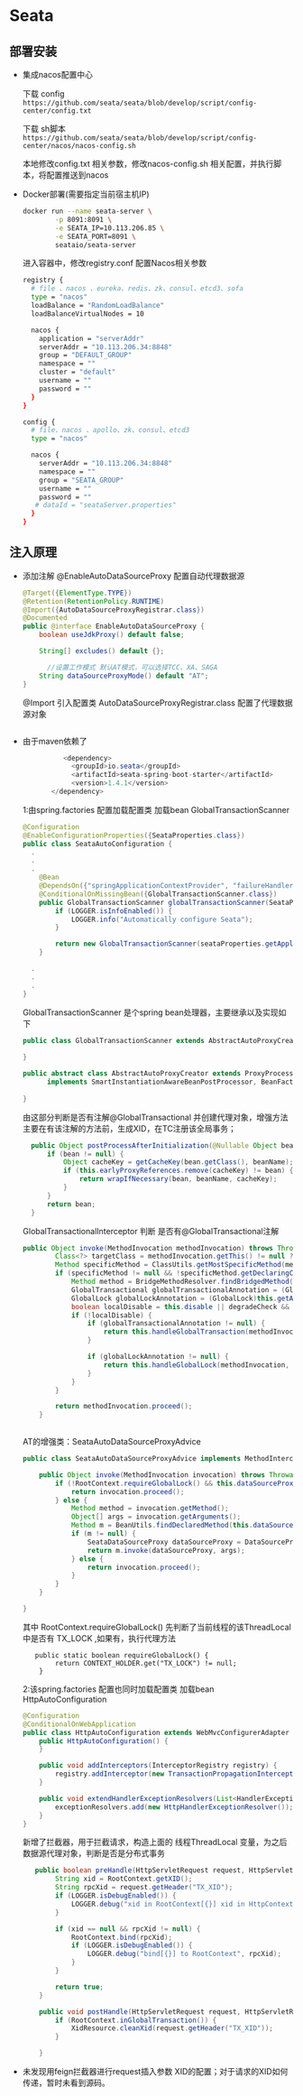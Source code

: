 # Seata

## 部署安装

- 集成nacos配置中心

  下载 config ` https://github.com/seata/seata/blob/develop/script/config-center/config.txt`

  下载 sh脚本 `https://github.com/seata/seata/blob/develop/script/config-center/nacos/nacos-config.sh`

  本地修改config.txt 相关参数，修改nacos-config.sh 相关配置，并执行脚本，将配置推送到nacos

- Docker部署(需要指定当前宿主机IP)

  ```sh
  docker run --name seata-server \
          -p 8091:8091 \
          -e SEATA_IP=10.113.206.85 \
          -e SEATA_PORT=8091 \
          seataio/seata-server
  ```

  进入容器中，修改registry.conf 配置Nacos相关参数

  ```sh
  registry {
    # file 、nacos 、eureka、redis、zk、consul、etcd3、sofa
    type = "nacos"
    loadBalance = "RandomLoadBalance"
    loadBalanceVirtualNodes = 10
  
    nacos {
      application = "serverAddr"
      serverAddr = "10.113.206.34:8848"
      group = "DEFAULT_GROUP"
      namespace = ""
      cluster = "default"
      username = ""
      password = ""
    }
  }
  
  config {
    # file、nacos 、apollo、zk、consul、etcd3
    type = "nacos"
  
    nacos {
      serverAddr = "10.113.206.34:8848"
      namespace = ""
      group = "SEATA_GROUP"
      username = ""
      password = ""
     # dataId = "seataServer.properties"
    }
  }
  ```

## 注入原理

- 添加注解 @EnableAutoDataSourceProxy 配置自动代理数据源

  ```java
  @Target({ElementType.TYPE})
  @Retention(RetentionPolicy.RUNTIME)
  @Import({AutoDataSourceProxyRegistrar.class})
  @Documented
  public @interface EnableAutoDataSourceProxy {
      boolean useJdkProxy() default false;
  
      String[] excludes() default {};
  
  		//设置工作模式 默认AT模式，可以选择TCC、XA、SAGA
      String dataSourceProxyMode() default "AT";
  }
  ```

  @Import 引入配置类 AutoDataSourceProxyRegistrar.class 配置了代理数据源对象

  ```java
  
  ```

- 由于maven依赖了

  ```java
   			<dependency>
              <groupId>io.seata</groupId>
              <artifactId>seata-spring-boot-starter</artifactId>
              <version>1.4.1</version>
         </dependency>
  ```

  1:由spring.factories 配置加载配置类 加载bean GlobalTransactionScanner

  ```java
  @Configuration
  @EnableConfigurationProperties({SeataProperties.class})
  public class SeataAutoConfiguration {
  	.
    .
    .
      @Bean
      @DependsOn({"springApplicationContextProvider", "failureHandler"})
      @ConditionalOnMissingBean({GlobalTransactionScanner.class})
      public GlobalTransactionScanner globalTransactionScanner(SeataProperties seataProperties, FailureHandler failureHandler) {
          if (LOGGER.isInfoEnabled()) {
              LOGGER.info("Automatically configure Seata");
          }
  
          return new GlobalTransactionScanner(seataProperties.getApplicationId(), 		   seataProperties.getTxServiceGroup(), failureHandler);
      }
  
  	.
    .
    .
  }
  ```

  GlobalTransactionScanner 是个spring bean处理器，主要继承以及实现如下

  ```java
  public class GlobalTransactionScanner extends AbstractAutoProxyCreator implements ConfigurationChangeListener, InitializingBean, ApplicationContextAware, DisposableBean {
    
  }
  
  public abstract class AbstractAutoProxyCreator extends ProxyProcessorSupport
  		implements SmartInstantiationAwareBeanPostProcessor, BeanFactoryAware {
    
  }
  ```

  由这部分判断是否有注解@GlobalTransactional 并创建代理对象，增强方法主要在有该注解的方法前，生成XID，在TC注册该全局事务；

  ```java
  	public Object postProcessAfterInitialization(@Nullable Object bean, String beanName) {
  		if (bean != null) {
  			Object cacheKey = getCacheKey(bean.getClass(), beanName);
  			if (this.earlyProxyReferences.remove(cacheKey) != bean) {
  				return wrapIfNecessary(bean, beanName, cacheKey);
  			}
  		}
  		return bean;
  	}
  ```

  GlobalTransactionalInterceptor 判断 是否有@GlobalTransactional注解

  ```java
  public Object invoke(MethodInvocation methodInvocation) throws Throwable {
          Class<?> targetClass = methodInvocation.getThis() != null ? AopUtils.getTargetClass(methodInvocation.getThis()) : null;
          Method specificMethod = ClassUtils.getMostSpecificMethod(methodInvocation.getMethod(), targetClass);
          if (specificMethod != null && !specificMethod.getDeclaringClass().equals(Object.class)) {
              Method method = BridgeMethodResolver.findBridgedMethod(specificMethod);
              GlobalTransactional globalTransactionalAnnotation = (GlobalTransactional)this.getAnnotation(method, targetClass, GlobalTransactional.class);
              GlobalLock globalLockAnnotation = (GlobalLock)this.getAnnotation(method, targetClass, GlobalLock.class);
              boolean localDisable = this.disable || degradeCheck && degradeNum >= degradeCheckAllowTimes;
              if (!localDisable) {
                  if (globalTransactionalAnnotation != null) {
                      return this.handleGlobalTransaction(methodInvocation, globalTransactionalAnnotation);
                  }
  
                  if (globalLockAnnotation != null) {
                      return this.handleGlobalLock(methodInvocation, globalLockAnnotation);
                  }
              }
          }
  
          return methodInvocation.proceed();
      }
    
  ```

  AT的增强类：SeataAutoDataSourceProxyAdvice

  ```java
  public class SeataAutoDataSourceProxyAdvice implements MethodInterceptor, IntroductionInfo {
  
      public Object invoke(MethodInvocation invocation) throws Throwable {
          if (!RootContext.requireGlobalLock() && this.dataSourceProxyMode != RootContext.getBranchType()) {
              return invocation.proceed();
          } else {
              Method method = invocation.getMethod();
              Object[] args = invocation.getArguments();
              Method m = BeanUtils.findDeclaredMethod(this.dataSourceProxyClazz, method.getName(), method.getParameterTypes());
              if (m != null) {
                  SeataDataSourceProxy dataSourceProxy = DataSourceProxyHolder.get().putDataSource((DataSource)invocation.getThis(), this.dataSourceProxyMode);
                  return m.invoke(dataSourceProxy, args);
              } else {
                  return invocation.proceed();
              }
          }
      }
  
  }
  ```

  其中 RootContext.requireGlobalLock() 先判断了当前线程的该ThreadLocal中是否有 TX_LOCK ,如果有，执行代理方法

  ```
     public static boolean requireGlobalLock() {
          return CONTEXT_HOLDER.get("TX_LOCK") != null;
      }
  ```

  2:该spring.factories 配置也同时加载配置类 加载bean HttpAutoConfiguration

  ```java
  @Configuration
  @ConditionalOnWebApplication
  public class HttpAutoConfiguration extends WebMvcConfigurerAdapter {
      public HttpAutoConfiguration() {
      }
  
      public void addInterceptors(InterceptorRegistry registry) {
          registry.addInterceptor(new TransactionPropagationInterceptor());
      }
  
      public void extendHandlerExceptionResolvers(List<HandlerExceptionResolver> exceptionResolvers) {
          exceptionResolvers.add(new HttpHandlerExceptionResolver());
      }
  }
  
  
  ```

  新增了拦截器，用于拦截请求，构造上面的 线程ThreadLocal 变量，为之后数据源代理对象，判断是否是分布式事务

  ```java
     public boolean preHandle(HttpServletRequest request, HttpServletResponse response, Object handler) {
          String xid = RootContext.getXID();
          String rpcXid = request.getHeader("TX_XID");
          if (LOGGER.isDebugEnabled()) {
              LOGGER.debug("xid in RootContext[{}] xid in HttpContext[{}]", xid, rpcXid);
          }
  
          if (xid == null && rpcXid != null) {
              RootContext.bind(rpcXid);
              if (LOGGER.isDebugEnabled()) {
                  LOGGER.debug("bind[{}] to RootContext", rpcXid);
              }
          }
  
          return true;
      }
  
      public void postHandle(HttpServletRequest request, HttpServletResponse response, Object handler, ModelAndView modelAndView) {
          if (RootContext.inGlobalTransaction()) {
              XidResource.cleanXid(request.getHeader("TX_XID"));
          }
  
      }
  ```

- 未发现用feign拦截器进行request插入参数 XID的配置；对于请求的XID如何传递，暂时未看到源码。
